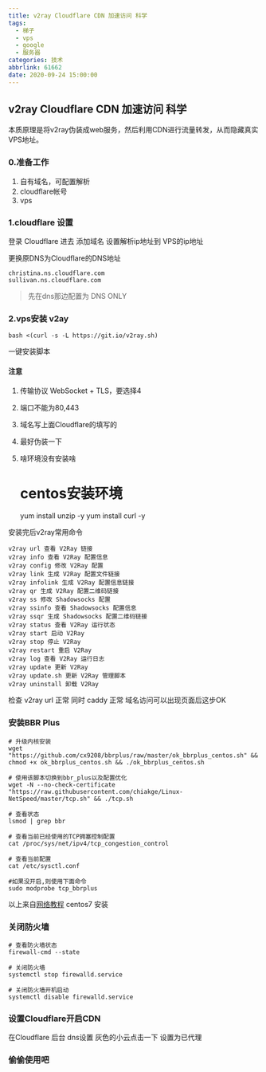 ```yaml
---
title: v2ray Cloudflare CDN 加速访问 科学
tags:
  - 梯子
  - vps
  - google
  - 服务器
categories: 技术
abbrlink: 61662
date: 2020-09-24 15:00:00
---
```


## v2ray Cloudflare CDN 加速访问 科学

本质原理是将v2ray伪装成web服务，然后利用CDN进行流量转发，从而隐藏真实VPS地址。

### 0.准备工作

1. 自有域名，可配置解析
1. cloudflare帐号
1. vps

### 1.cloudflare 设置

登录 Cloudflare 进去 添加域名 设置解析ip地址到 VPS的ip地址 

更换原DNS为Cloudflare的DNS地址

	christina.ns.cloudflare.com
	sullivan.ns.cloudflare.com

>先在dns那边配置为 DNS ONLY 


### 2.vps安装 v2ay

	bash <(curl -s -L https://git.io/v2ray.sh)

一键安装脚本

#### 注意

1. 传输协议 WebSocket + TLS，要选择4
2. 端口不能为80,443
3. 域名写上面Cloudflare的填写的
4. 最好伪装一下
5. 啥环境没有安装啥


	# centos安装环境
	yum install unzip -y
	yum install curl -y


安装完后v2ray常用命令

	v2ray url 查看 V2Ray 链接
	v2ray info 查看 V2Ray 配置信息
	v2ray config 修改 V2Ray 配置
	v2ray link 生成 V2Ray 配置文件链接
	v2ray infolink 生成 V2Ray 配置信息链接
	v2ray qr 生成 V2Ray 配置二维码链接
	v2ray ss 修改 Shadowsocks 配置
	v2ray ssinfo 查看 Shadowsocks 配置信息
	v2ray ssqr 生成 Shadowsocks 配置二维码链接
	v2ray status 查看 V2Ray 运行状态
	v2ray start 启动 V2Ray
	v2ray stop 停止 V2Ray
	v2ray restart 重启 V2Ray
	v2ray log 查看 V2Ray 运行日志
	v2ray update 更新 V2Ray
	v2ray update.sh 更新 V2Ray 管理脚本
	v2ray uninstall 卸载 V2Ray


检查 v2ray url 正常 同时 caddy 正常 域名访问可以出现页面后这步OK

### 安装BBR Plus

	# 升级内核安装
	wget "https://github.com/cx9208/bbrplus/raw/master/ok_bbrplus_centos.sh" && chmod +x ok_bbrplus_centos.sh && ./ok_bbrplus_centos.sh
	
	# 使用该脚本切换到bbr_plus以及配置优化
	wget -N --no-check-certificate "https://raw.githubusercontent.com/chiakge/Linux-NetSpeed/master/tcp.sh" && ./tcp.sh
	
	# 查看状态
	lsmod | grep bbr
	
	# 查看当前已经使用的TCP拥塞控制配置
	cat /proc/sys/net/ipv4/tcp_congestion_control
	
	# 查看当前配置
	cat /etc/sysctl.conf
	
	#如果没开启,则使用下面命令
	sudo modprobe tcp_bbrplus

以上来自[网络教程](https://mrdear.cn/posts/tools-v2ray-cloudflare.html) centos7 安装

### 关闭防火墙

	# 查看防火墙状态
	firewall-cmd --state
	
	# 关闭防火墙
	systemctl stop firewalld.service
	
	# 关闭防火墙开机启动
	systemctl disable firewalld.service

### 设置Cloudflare开启CDN

在Cloudflare 后台 dns设置 灰色的小云点击一下 设置为已代理


### 偷偷使用吧

​	